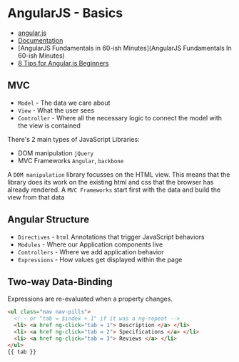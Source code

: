 # AngularJS - Basics

- [angular.js](https://angularjs.org/)
- [Documentation](https://docs.angularjs.org/api)
- [AngularJS Fundamentals in 60-ish Minutes](AngularJS Fundamentals In 60-ish Minutes)
- [8 Tips for Angular.js Beginners](http://leftshift.io/8-tips-for-angular-js-beginners/)

## MVC
- `Model` - The data we care about
- `View` - What the user sees
- `Controller` - Where all the necessary logic to connect the model with the view is contained

There's 2 main types of JavaScript Libraries:
- DOM manipulation `jQuery`
- MVC Frameworks `Angular`, `backbone`

A `DOM manipulation` library focusses on the HTML view. This means that the library does its work on the existing html and css that the browser has already rendered.
A `MVC Frameworks` start first with the data and build the view from that data

## Angular Structure
- `Directives` - `html` Annotations that trigger JavaScript behaviors
- `Modules` - Where our Application components live
- `Controllers` - Where we add application behavior
- `Expressions` - How values get displayed within the page

## Two-way Data-Binding
Expressions are re-evaluated when a property changes.

```html
<ul class="nav nav-pills">
  <!-- or "tab = $index + 1" if it was a ng-repeat -->
  <li> <a href ng-click="tab = 1"> Description </a> </li>
  <li> <a href ng-click="tab = 2"> Specifications </a> </li>
  <li> <a href ng-click="tab = 3"> Reviews </a> </li>
</ul>
{{ tab }}
```
